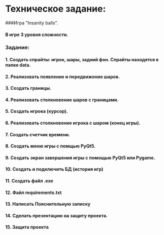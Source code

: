 # Техническое задание:
###Игра "Insanity balls".
#### В игре 3 уровня сложности.
### Задание:
#### 1. Создать спрайты: игрок, шары, задний фон. Спрайты находятся в папке data.
#### 2. Реализовать появление и передвижение шаров.
#### 3. Создать границы.
#### 4. Реализовать столкновение шаров с границами.
#### 5. Создать игрока (курсор).
#### 6. Реализовать столкновение игрока с шаром (конец игры).
#### 7. Создать счетчик времени.
#### 8. Создать меню игры с помщью PyQt5.
#### 9. Создать экран завершения игры с помощью PyQt5 или Pygame.
#### 10. Создать и подключить БД (история игр)
#### 11. Создать файл .exe
#### 12. Файл requirements.txt
#### 13. Написать Пояснительную записку
#### 14. Сделать презентацию на защиту проекта.
#### 15. Защита проекта